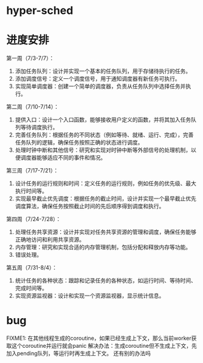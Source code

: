 # hyper-sched
# 进度安排

第一周（7/3-7/7）：

1. 添加任务队列：设计并实现一个基本的任务队列，用于存储待执行的任务。
2. 添加调度信号：定义一个调度信号，用于通知调度器有新任务可执行。
3. 实现简单调度器：创建一个简单的调度器，负责从任务队列中选择任务并执行。

第二周（7/10-7/14）：

1. 提供入口：设计一个入口函数，能够接收用户定义的函数，并将其加入任务队列等待调度执行。
2. 完善任务队列：根据任务的不同状态（例如等待、就绪、运行、完成），完善任务队列的逻辑，确保任务按照正确的状态进行调度。
3. 处理时钟中断和其他信号：研究和实现对时钟中断等外部信号的处理机制，以便调度器能够适应不同的事件和情况。

第三周（7/17-7/21）：

1. 设计任务的运行规则和时间：定义任务的运行规则，例如任务的优先级、最大执行时间等。
2. 实现最早截止优先调度：根据任务的截止时间，设计并实现一个最早截止优先调度算法，确保任务按照截止时间的先后顺序得到调度和执行。

第四周（7/24-7/28）：

1. 处理任务共享资源：设计并实现对任务共享资源的管理和调度，确保任务能够正确地访问和利用共享资源。
2. 内存管理：研究和实现合适的内存管理机制，包括分配和释放内存等功能。
3. 错误处理。

第五周（7/31-8/4）：

1. 统计任务的各种状态：跟踪和记录任务的各种状态，如运行时间、等待时间、完成时间等。
2. 实现资源监视器：设计和实现一个资源监视器，显示统计信息。

# bug
FIXME1: 在其他线程生成的coroutine，如果已经生成上下文，那么当前worker获取这个coroutine并运行就会panic
        解决办法：生成coroutine但不生成上下文，先加入pending队列，等运行时再生成上下文。
        还有别的办法吗